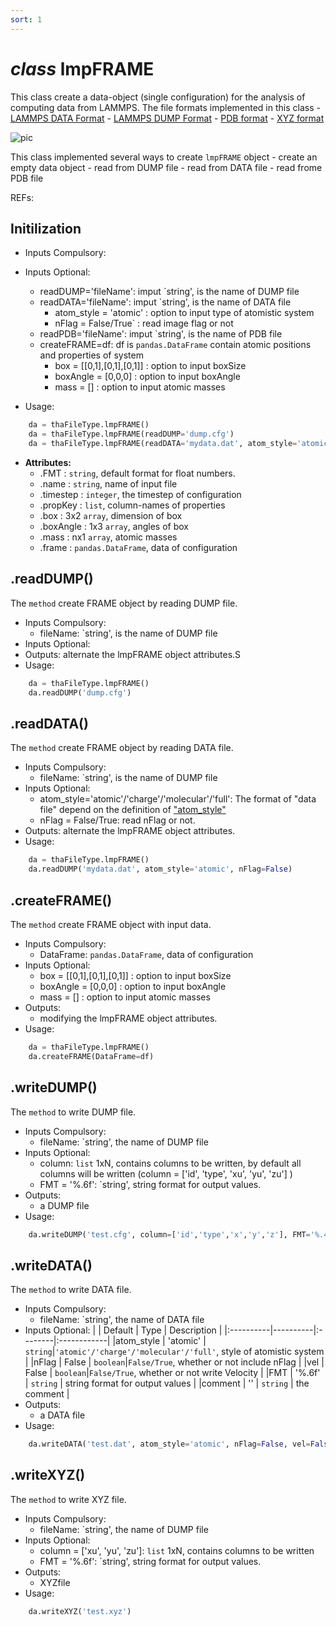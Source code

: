 ```yaml
---
sort: 1
---
```


# *class* lmpFRAME

This class create a data-object (single configuration) for the analysis of computing data from LAMMPS. The file formats implemented in this class
	- [LAMMPS DATA Format](https://docs.lammps.org/2001/data_format.html)
	- [LAMMPS DUMP Format](https://docs.lammps.org/dump.html)
	- [PDB format](https://ftp.wwpdb.org/pub/pdb/doc/format_descriptions/Format_v33_Letter.pdf)
	- [XYZ format](https://www.cgl.ucsf.edu/chimera/docs/UsersGuide/xyz.html)

![pic](https://icme.hpc.msstate.edu/mediawiki/images/e/e7/4kovito.gif)

This class implemented several ways to create `lmpFRAME` object
	- create an empty data object
	- read from DUMP file 
	- read from DATA file 
	- read frome PDB file 


REFs:


## Initilization
* Inputs Compulsory: 
* Inputs Optional: 
	- readDUMP='fileName': imput `string', is the name of DUMP file
	- readDATA='fileName': imput `string', is the name of DATA file
		- atom_style = 'atomic'	: option to input type of atomistic system
		- nFlag = False/True`		: read image flag or not
	- readPDB='fileName': imput `string', is the name of PDB file
	- createFRAME=df: df is `pandas.DataFrame` contain atomic positions and properties of system
		- box = [[0,1],[0,1],[0,1]]	: option to input boxSize
		- boxAngle = [0,0,0]				: option to input boxAngle
		- mass = []									: option to input atomic masses

* Usage: 
```python
	da = thaFileType.lmpFRAME()
	da = thaFileType.lmpFRAME(readDUMP='dump.cfg')
	da = thaFileType.lmpFRAME(readDATA='mydata.dat', atom_style='atomic', nFlag=False)
```
* **Attributes:**
	- .FMT 			: `string`, default format for float numbers.
	- .name 		: `string`, name of input file
	- .timestep : `integer`, the timestep of configuration
	- .propKey  : `list`, column-names of properties
	- .box      : 3x2 `array`, dimension of box
	- .boxAngle	: 1x3 `array`, angles of box
	- .mass			: nx1 `array`, atomic masses
	- .frame    : `pandas.DataFrame`, data of configuration

## .readDUMP()
The `method` create FRAME object by reading DUMP file.
* Inputs Compulsory: 
	- fileName: `string', is the name of DUMP file
* Inputs Optional:
* Outputs: alternate the lmpFRAME object attributes.S
* Usage: 
```python
	da = thaFileType.lmpFRAME()
	da.readDUMP('dump.cfg')
```

## .readDATA()
The `method` create FRAME object by reading DATA file.
* Inputs Compulsory: 
	- fileName: `string', is the name of DUMP file
* Inputs Optional:
	- atom_style='atomic'/'charge'/'molecular'/'full': The format of "data file" depend on the definition of ["atom_style"](https://lammps.sandia.gov/doc/atom_style.html)
	- nFlag = False/True: read nFlag or not.
* Outputs: alternate the lmpFRAME object attributes.
* Usage: 
```python
	da = thaFileType.lmpFRAME()
	da.readDUMP('mydata.dat', atom_style='atomic', nFlag=False)
```

## .createFRAME()
The `method` create FRAME object with input data.
* Inputs Compulsory: 
	- DataFrame: `pandas.DataFrame`, data of configuration
* Inputs Optional:
	- box = [[0,1],[0,1],[0,1]]	: option to input boxSize
	- boxAngle = [0,0,0]				: option to input boxAngle
	- mass = []									: option to input atomic masses
* Outputs: 
	- modifying the lmpFRAME object attributes.
* Usage: 
```python
	da = thaFileType.lmpFRAME()
	da.createFRAME(DataFrame=df)
```


## .writeDUMP()
The `method` to write DUMP file.
* Inputs Compulsory: 
	- fileName: `string', the name of DUMP file
* Inputs Optional:
	- column: `list` 1xN, contains columns to be written, by default all columns will be written (column = ['id', 'type', 'xu', 'yu', 'zu']  )
	- FMT = '%.6f': `string', string format for output values.
* Outputs: 
	- a DUMP file
* Usage: 
```python
	da.writeDUMP('test.cfg', column=['id','type','x','y','z'], FMT='%.4f')
```

## .writeDATA()
The `method` to write DATA file.
* Inputs Compulsory: 
	- fileName: `string', the name of DATA file
* Inputs Optional: 
	|		    | Default  | Type    | Description |
	|:----------|----------|:--------|:------------|
	|atom_style | 'atomic' | `string`|`'atomic'/'charge'/'molecular'/'full'`, style of atomistic system |
	|nFlag      | False    | `boolean`|`False/True`, whether or not include nFlag |
	|vel        | False    | `boolean`|`False/True`, whether or not write Velocity |
	|FMT		| '%.6f'   | `string` | string format for output values |
	|comment    | ''       | `string` | the comment |
* Outputs: 
	- a DATA file
* Usage: 
```python
	da.writeDATA('test.dat', atom_style='atomic', nFlag=False, vel=False, FMT='%.4f')
```

## .writeXYZ()
The `method` to write XYZ file.
* Inputs Compulsory: 
	- fileName: `string', the name of DUMP file
* Inputs Optional:
	- column = ['xu', 'yu', 'zu']: `list` 1xN, contains columns to be written 
	- FMT    = '%.6f': `string', string format for output values.
* Outputs: 
	- XYZfile
* Usage:
```python
	da.writeXYZ('test.xyz')
```